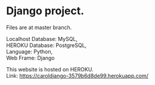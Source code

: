 # Django project.  
Files are at master branch.

  
Localhost Database: MySQL,  
HEROKU Database: PostgreSQL,  
Language: Python,  
Web Frame: Django  


This website is hosted on HEROKU.  
Link: https://caroldjango-3579b6d8de99.herokuapp.com/
